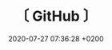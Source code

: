 ---
layout: none

title: 〔 GitHub 〕
date:   2020-07-27 07:36:28 +0200

thumbnail: "#"
thumbnail-alt: "#"

link: https://github.com/morgosus
link-text: Go to my Github profile

home: false
featured: true

published: true

---